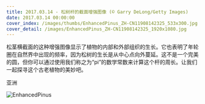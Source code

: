 ```yaml
---
title: 2017.03.14 - 松树杆的截面增强图像 (© Garry DeLong/Getty Images)
date: 2017.03.14 00:00:00
cover_index: /images/thumbs/EnhancedPinus_ZH-CN11908142325_533x300.jpg
cover_detail: /images/EnhancedPinus_ZH-CN11908142325_1920x1080.jpg
---
```


松茎横截面的这种增强图像显示了植物的内部和外部组织的生长。它也表明了年轮圈在自然界中出现的频率，因为松树的生长是从中心点向外蔓延。这不是一个完美的圆，但你可以通过使用我们称之为“pi”的数学常数来计算这个杆的周长。让我们一起探寻这个古老植物的美妙吧。

亚洲

![EnhancedPinus](/images/EnhancedPinus_ZH-CN11908142325_1920x1080.jpg)
